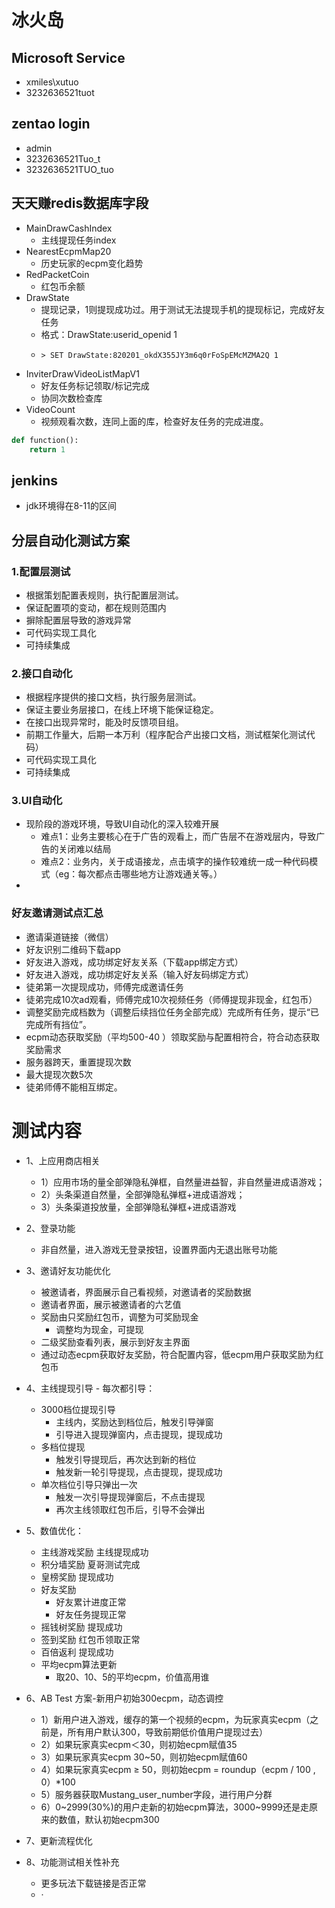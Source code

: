 <!--
 * @Descripttion : 
 * @Author       : Tommy
 * @Date         : 2022-05-16 11:38:45
 * @LastEditors  : Tommy
 * @LastEditTime : 2022-06-01 15:32:37
-->
# 冰火岛
## Microsoft Service
- xmiles\xutuo
- 3232636521tuot

## zentao login
- admin
- 3232636521Tuo_t
- 3232636521TUO_tuo

## 天天赚redis数据库字段
- MainDrawCashIndex
  - 主线提现任务index
- NearestEcpmMap20
  - 历史玩家的ecpm变化趋势
- RedPacketCoin
  - 红包币余额
- DrawState
  - 提现记录，1则提现成功过。用于测试无法提现手机的提现标记，完成好友任务
  - 格式：DrawState:userid_openid 1
  - 
    ```redis
    > SET DrawState:820201_okdX355JY3m6q0rFoSpEMcMZMA2Q 1 
    ```
- InviterDrawVideoListMapV1
  - 好友任务标记领取/标记完成
  - 协同次数检查库
- VideoCount
  - 视频观看次数，连同上面的库，检查好友任务的完成进度。
  










```python
def function():
    return 1
```

## jenkins
 - jdk环境得在8-11的区间



## 分层自动化测试方案

### 1.配置层测试
- 根据策划配置表规则，执行配置层测试。
- 保证配置项的变动，都在规则范围内
- 摒除配置层导致的游戏异常
- 可代码实现工具化
- 可持续集成

### 2.接口自动化
- 根据程序提供的接口文档，执行服务层测试。
- 保证主要业务层接口，在线上环境下能保证稳定。
- 在接口出现异常时，能及时反馈项目组。
- 前期工作量大，后期一本万利（程序配合产出接口文档，测试框架化测试代码）
- 可代码实现工具化
- 可持续集成
  
### 3.UI自动化
- 现阶段的游戏环境，导致UI自动化的深入较难开展
  - 难点1：业务主要核心在于广告的观看上，而广告层不在游戏层内，导致广告的关闭难以结局
  - 难点2：业务内，关于成语接龙，点击填字的操作较难统一成一种代码模式（eg：每次都点击哪些地方让游戏通关等。）
- 



### 好友邀请测试点汇总
- 邀请渠道链接（微信）
- 好友识别二维码下载app
- 好友进入游戏，成功绑定好友关系（下载app绑定方式）
- 好友进入游戏，成功绑定好友关系（输入好友码绑定方式）
- 徒弟第一次提现成功，师傅完成邀请任务
- 徒弟完成10次ad观看，师傅完成10次视频任务（师傅提现非现金，红包币）
- 调整奖励完成档数为（调整后续挡位任务全部完成）完成所有任务，提示“已完成所有挡位”。
- ecpm动态获取奖励（平均500-40 ）领取奖励与配置相符合，符合动态获取奖励需求
- 服务器跨天，重置提现次数
- 最大提现次数5次
- 徒弟师傅不能相互绑定。


# 测试内容
- 1、上应用商店相关
  - 1）应用市场的量全部弹隐私弹框，自然量进益智，非自然量进成语游戏；
  - 2）头条渠道自然量，全部弹隐私弹框+进成语游戏；
  - 3）头条渠道投放量，全部弹隐私弹框+进成语游戏
- 2、登录功能
  - 非自然量，进入游戏无登录按钮，设置界面内无退出账号功能
- 3、邀请好友功能优化
  - 被邀请者，界面展示自己看视频，对邀请者的奖励数据
  - 邀请者界面，展示被邀请者的六艺值
  - 奖励由只奖励红包币，调整为可奖励现金
    - 调整均为现金，可提现
  - 二级奖励查看列表，展示到好友主界面
  - 通过动态ecpm获取好友奖励，符合配置内容，低ecpm用户获取奖励为红包币
  
- 4、主线提现引导 - 每次都引导：
  - 3000档位提现引导 
    - 主线内，奖励达到档位后，触发引导弹窗
    - 引导进入提现弹窗内，点击提现，提现成功
  - 多档位提现
    - 触发引导提现后，再次达到新的档位
    - 触发新一轮引导提现，点击提现，提现成功
  - 单次档位引导只弹出一次
    - 触发一次引导提现弹窗后，不点击提现
    - 再次主线领取红包币后，引导不会弹出
- 5、数值优化：
  - 主线游戏奖励 主线提现成功
  - 积分墙奖励 夏哥测试完成
  - 皇榜奖励 提现成功
  - 好友奖励 
    - 好友累计进度正常
    - 好友任务提现正常
  - 摇钱树奖励 提现成功
  - 签到奖励 红包币领取正常
  - 百倍返利 提现成功
  - 平均ecpm算法更新
    - 取20、10、5的平均ecpm，价值高用谁
- 6、AB Test 方案-新用户初始300ecpm，动态调控
  - 1）新用户进入游戏，缓存的第一个视频的ecpm，为玩家真实ecpm（之前是，所有用户默认300，导致前期低价值用户提现过去）
  - 2）如果玩家真实ecpm＜30，则初始ecpm赋值35
  - 3）如果玩家真实ecpm 30~50，则初始ecpm赋值60
  - 4）如果玩家真实ecpm ≥ 50，则初始ecpm = roundup（ecpm / 100 , 0）*100
  - 5）服务器获取Mustang_user_number字段，进行用户分群
  - 6）0~2999(30%)的用户走新的初始ecpm算法，3000~9999还是走原来的数值，默认初始ecpm300
- 7、更新流程优化
- 8、功能测试相关性补充
  - 更多玩法下载链接是否正常
  - ·





